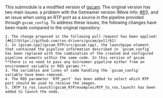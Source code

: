 This submodule is a modified version of [gscam](https://github.com/ros-drivers/gscam). The original version has two main issues: a problem with the Gstreamer version (More info: [#61](https://github.com/ros-drivers/gscam/pull/61)), and an issue when using an RTP port as a source in the pipeline provided through `gscam_config`. To address these issues, the following changes have been made compared to the original repository:

    1. The change proposed in the following pull request has been applied: [#61](https://github.com/ros-drivers/gscam/pull/61)
    2. In [gscam.cpp](gscam_RTP/src/gscam.cpp), the launchpipe element that contained the pipeline information described in `gscam_config` has been replaced with the combination of the created and configured pipeline elements within the same code. In this version of gscam **there is no need to pass any Gstreamer pipeline either from an environment variable or ROS params.**.
    3. The variables and lines of code handling the `gscam_config` variable have been removed.
    4. The ROS parameter `RTP_port` has been added to select which RTP port should be used to receive the images.
    5. [RTP_to_ros.launch](gscam_RTP/examples/RTP_to_ros.launch) has been added to launch the node.
